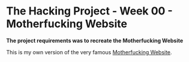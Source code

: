 # The Hacking Project - Week 00 - Motherfucking Website

**The project requirements was to recreate the Motherfucking Website**

This is my own version of the very famous [Motherfucking Website](http://motherfuckingwebsite.com/).
